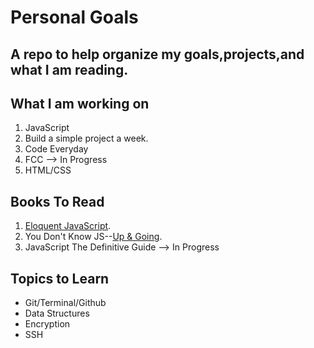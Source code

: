 # Personal Goals
## A repo to help organize my goals,projects,and what I am reading. 

## What I am working on
1. JavaScript
2. Build a simple project a week. 
3. Code Everyday
4. FCC --> In Progress
5. HTML/CSS



## Books To Read

1. [Eloquent JavaScript](http://eloquentjavascript.net/).
2. You Don't Know JS--[Up & Going](https://github.com/getify/You-Dont-Know-JS/blob/master/up%20&%20going/README.md#you-dont-know-js-up--going).
3. JavaScript The Definitive Guide --> In Progress



## Topics to Learn
* Git/Terminal/Github
* Data Structures
* Encryption
* SSH







